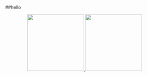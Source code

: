##hello
<!--
**SleepyLain/SleepyLain** is a ✨ _special_ ✨ repository because its `README.md` (this file) appears on your GitHub profile.

Here are some ideas to get you started:

- 🔭 I’m currently working on ...
- 🌱 I’m currently learning ...
- 👯 I’m looking to collaborate on ...
- 🤔 I’m looking for help with ...
- 💬 Ask me about ...
- 📫 How to reach me: ...
- 😄 Pronouns: ...
- ⚡ Fun fact: ...
-->
  
<div align="center">
  <a href="https://github.com/SleepyLain">
  <img height="180em" src="https://github-readme-stats.vercel.app/api?username=SleepyLain&show_icons=true&theme=dark&include_all_commits=true&count_private=true"/>
  <img height="180em" src="https://github-readme-stats.vercel.app/api/top-langs/?username=SleepyLain&layout=compact&langs_count=7&theme=dark"/>
</div>
